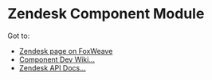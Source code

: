 # Zendesk Component Module
Got to:

* [Zendesk page on FoxWeave](http://www.foxweave.com/apps-and-dbs/zendesk/)
* [Component Dev Wiki...](https://github.com/FoxWeave/components/wiki/FoxWeave%20Component%20Dev%20Wiki)
* [Zendesk API Docs...](http://developer.zendesk.com/documentation/rest_api/introduction.html)
